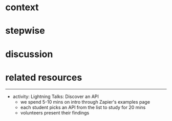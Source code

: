 # context

# stepwise

# discussion

# related resources

---

- activity: Lightning Talks: Discover an API
  + we spend 5-10 mins on intro through Zapier's examples page
  + each student picks an API from the list to study for 20 mins
  + volunteers present their findings


